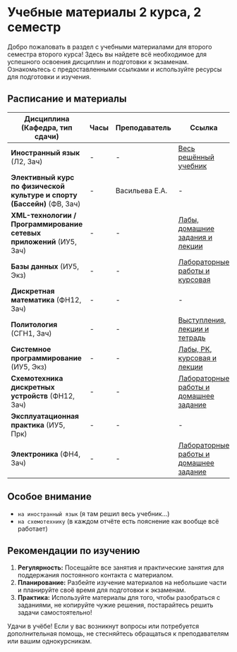# Учебные материалы 2 курса, 2 семестр

Добро пожаловать в раздел с учебными материалами для второго семестра второго курса! Здесь вы найдете всё необходимое для успешного освоения дисциплин и подготовки к экзаменам. Ознакомьтесь с предоставленными ссылками и используйте ресурсы для подготовки и изучения.

## Расписание и материалы

| Дисциплина (Кафедра, тип сдачи)                                                | Часы | Преподаватель                 | Ссылка                                                 |
|---------------------------------------------------------------------------------|------|-------------------------------|--------------------------------------------------------|
| **Иностранный язык** (Л2, Зач)                                                   | -    | -                             | [Весь решённый учебник](/2%20course/2%20term/english/) |
| **Элективный курс по физической культуре и спорту (Бассейн)** (ФВ, Зач)          | -    | Васильева Е.А.                | -                                                      |
| **XML-технологии / Программирование сетевых приложений** (ИУ5, Зач)              | -    | -                             | [Лабы, домашние задания и лекции](/2%20course/2%20term/XML%20technologies/) |
| **Базы данных** (ИУ5, Экз)                                                       | -    | -                             | [Лабораторные работы и курсовая](/2%20course/2%20term/database/) |
| **Дискретная математика** (ФН12, Зач)                                            | -    | -                             | -                                                      |
| **Политология** (СГН1, Зач)                                                      | -    | -                             | [Выступления, лекции и тетрадь](/2%20course/2%20term/political%20science/) |
| **Системное программирование** (ИУ5, Экз)                                        | -    | -                             | [Лабы, РК, курсовая и лекции](/2%20course/2%20term/system%20programming/) |
| **Схемотехника дискретных устройств** (ФН12, Зач)                                | -    | -                             | [Лабораторные работы и домашнее задание](/2%20course/2%20term/circuit%20design/) |
| **Эксплуатационная практика** (ИУ5, Прк)                                        | -    | -                             | -                                                      |
| **Электроника** (ФН4, Зач)                                                        | -    | -                             | [Лабораторные работы и домашнее задание](/2%20course/2%20term/electrical%20engineering/) |

## Особое внимание

- `на иностранный язык` (я там решил весь учебник...)
- `на схемотехнику` (в каждом отчёте есть пояснение как вообще всё работает)

## Рекомендации по изучению

1. **Регулярность:** Посещайте все занятия и практические занятия для поддержания постоянного контакта с материалом.
2. **Планирование:** Разбейте изучение материалов на небольшие части и планируйте своё время для подготовки к экзаменам.
3. **Практика:** Используйте материалы для того, чтобы разобраться с заданиями, не копируйте чужие решения, постарайтесь решить задачи самостоятельно!

Удачи в учёбе! Если у вас возникнут вопросы или потребуется дополнительная помощь, не стесняйтесь обращаться к преподавателям или вашим однокурсникам.
